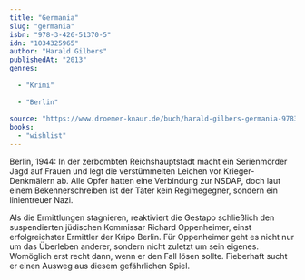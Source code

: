 ```yaml
---
title: "Germania"
slug: "germania"
isbn: "978-3-426-51370-5"
idn: "1034325965"
author: "Harald Gilbers"
publishedAt: "2013"
genres:
  
  - "Krimi"
    
  - "Berlin"
    
source: "https://www.droemer-knaur.de/buch/harald-gilbers-germania-9783426513705"
books: 
  - "wishlist"
---
```

Berlin, 1944: In der zerbombten Reichshauptstadt macht ein Serienmörder Jagd 
auf Frauen und legt die verstümmelten Leichen vor Krieger-Denkmälern ab. Alle 
Opfer hatten eine Verbindung zur NSDAP, doch laut einem Bekennerschreiben ist 
der Täter kein Regimegegner, sondern ein linientreuer Nazi.

Als die Ermittlungen stagnieren, reaktiviert die Gestapo schließlich den 
suspendierten jüdischen Kommissar Richard Oppenheimer, einst erfolgreichster 
Ermittler der Kripo Berlin. Für Oppenheimer geht es nicht nur um das Überleben 
anderer, sondern nicht zuletzt um sein eigenes. Womöglich erst recht dann, 
wenn er den Fall lösen sollte. Fieberhaft sucht er einen Ausweg aus diesem 
gefährlichen Spiel.